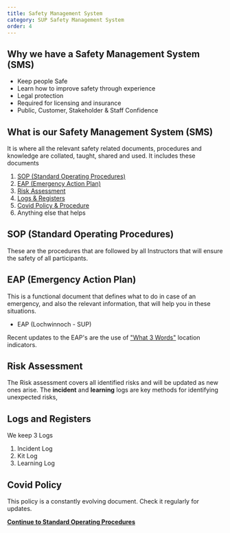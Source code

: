 ```yaml
---
title: Safety Management System
category: SUP Safety Management System
order: 4
---
```


## Why we have a Safety Management System (SMS)
- Keep people Safe
- Learn how to improve safety through experience
- Legal protection
- Required for licensing and insurance
- Public, Customer, Stakeholder & Staff Confidence

## What is our Safety Management System (SMS)
It is where all the relevant safety related documents, procedures and knowledge are collated, taught, shared and used.
It includes these documents
1. [SOP (Standard Operating Procedures)](https://numbat70.github.io/clyde/Content/04-SUP_SOP)
2.  [EAP (Emergency Action Plan)](https://numbat70.github.io/clyde/Content/21-SUP_EAP)
3.  [Risk Assessment](https://numbat70.github.io/clyde/Content/20-SUP_RISK)
4.  [Logs & Registers](https://numbat70.github.io/clyde/Content/22-SUP_LOGS)
5.  [Covid Policy & Procedure](https://numbat70.github.io/clyde/Content/28-SUP_SMS_COVID/)
6.  Anything else that helps


## SOP (Standard Operating Procedures)
These are the procedures that are followed by all Instructors that will ensure the safety of all participants.

## EAP (Emergency Action Plan)
This is a functional document that defines what to do in case of an emergency, and also the relevant information, that will help you in these situations.

- EAP (Lochwinnoch - SUP)

Recent updates to the EAP's are the use of ["What 3 Words"](https://what3words.com) location indicators.


## Risk Assessment
The Risk assessment covers all identified risks and will be updated as new ones arise.
The **incident** and **learning** logs are key methods for identifying unexpected risks,



## Logs and Registers
We keep 3 Logs
1. Incident Log
2. Kit Log
3. Learning Log


## Covid Policy
This policy is a constantly evolving document. Check it regularly for updates.


**[Continue to Standard Operating Procedures](/clyde/Content/04-SUP_SOP/)**
